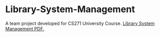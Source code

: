 # Library-System-Management
A team project developed for CS271 University Course.
 [Library System Management PDF.](https://drive.google.com/file/d/18v1_TmI6zjQHj4eR3swfDWuqyNkjmCa7/view?usp=sharing)
